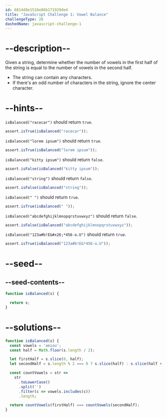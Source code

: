 ```yaml
---
id: 6814d8e1516e86b171929de4
title: "JavaScript Challenge 1: Vowel Balance"
challengeType: 28
dashedName: javascript-challenge-1
---
```


# --description--

Given a string, determine whether the number of vowels in the first half of the string is equal to the number of vowels in the second half.

- The string can contain any characters.
- If there's an odd number of characters in the string, ignore the center character.

# --hints--

`isBalanced("racecar")` should return `true`.

```js
assert.isTrue(isBalanced("racecar"));
```

`isBalanced("lorem ipsum")` should return `true`.

```js
assert.isTrue(isBalanced("lorem ipsum"));
```

`isBalanced("kitty ipsum")` should return `false`.

```js
assert.isFalse(isBalanced("kitty ipsum"));
```

`isBalanced("string")` should return `false`.

```js
assert.isFalse(isBalanced("string"));
```

`isBalanced(" ")` should return `true`.

```js
assert.isTrue(isBalanced(" "));
```

`isBalanced("abcdefghijklmnopqrstuvwxyz")` should return `false`.

```js
assert.isFalse(isBalanced("abcdefghijklmnopqrstuvwxyz"));
```

`isBalanced("123a#b!E&#x26;*456-o.U")` should return `true`.

```js
assert.isTrue(isBalanced("123a#b!E&*456-o.U"));
```

# --seed--

## --seed-contents--

```js
function isBalanced(s) {

  return s;
}
```

# --solutions--

```js
function isBalanced(s) {
  const vowels = 'aeiou';
  const half = Math.floor(s.length / 2);

  let firstHalf = s.slice(0, half);
  let secondHalf = s.length % 2 === 0 ? s.slice(half) : s.slice(half + 1);

  const countVowels = str =>
    str
      .toLowerCase()
      .split('')
      .filter(c => vowels.includes(c))
      .length;

  return countVowels(firstHalf) === countVowels(secondHalf);
}
```
